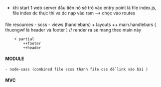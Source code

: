 
- khi start 1 web server
    đầu tiên nó sẽ trỏ vào entry point là file index.js, file index dc thực thi và dc nạp vào ram --> chọc vào routes 



    ####
file resources
    - scss
    - views (handlebars)
        + layouts
            ++ main.handlebars ( thuongwf là header và footer ) // render ra se mang theo main này 

        + partial  
            ++footer
            ++header         



#### MODULE 
    - node-sass (combined file scss thành file css để link vào bài )
#### MVC
 


 